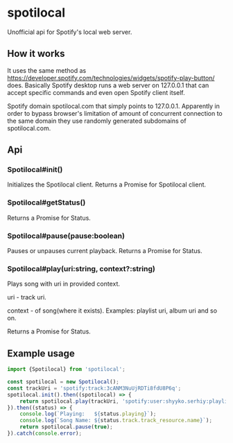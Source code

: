 # spotilocal
Unofficial api for Spotify's local web server.

## How it works
It uses the same method as https://developer.spotify.com/technologies/widgets/spotify-play-button/ does. 
Basically Spotify desktop runs a web server on 127.0.0.1 that can accept specific commands and even open 
Spotify client itself.  

Spotify domain spotilocal.com that simply points to 127.0.0.1. Apparently in order to bypass browser's 
limitation of amount of concurrent connection to the same domain they use randomly generated subdomains 
of spotilocal.com. 

## Api

### Spotilocal#init()

Initializes the Spotilocal client. Returns a Promise for Spotilocal client.

### Spotilocal#getStatus()

Returns a Promise for Status.

### Spotilocal#pause(pause:boolean)

Pauses or unpauses current playback. Returns a Promise for Status.  

### Spotilocal#play(uri:string, context?:string)

Plays song with uri in provided context.

uri - track uri.

context - of song(where it exists). Examples: playlist uri, album uri and so on. 

Returns a Promise for Status. 

## Example usage 


```ts
import {Spotilocal} from 'spotilocal';

const spotilocal = new Spotilocal();
const trackUri = 'spotify:track:3cANM3NuUjRDTi8fdU8P6q';
spotilocal.init().then((spotilocal) => {
    return spotilocal.play(trackUri, 'spotify:user:shyyko.serhiy:playlist:4SdN0Re3tJg9uG08z2Gkr1')
}).then((status) => {
    console.log(`Playing:   ${status.playing}`);
    console.log(`Song Name: ${status.track.track_resource.name}`);
    return spotilocal.pause(true);
}).catch(console.error);
```


